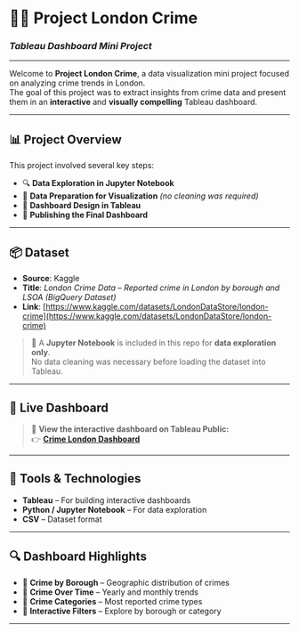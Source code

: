 # 🕵️‍♂️ Project London Crime  
### *Tableau Dashboard Mini Project*

---

Welcome to **Project London Crime**, a data visualization mini project focused on analyzing crime trends in London.  
The goal of this project was to extract insights from crime data and present them in an **interactive** and **visually compelling** Tableau dashboard.

---

## 📊 Project Overview

This project involved several key steps:

- 🔍 **Data Exploration in Jupyter Notebook**  
- 🧹 **Data Preparation for Visualization** *(no cleaning was required)*  
- 🎨 **Dashboard Design in Tableau**  
- 📢 **Publishing the Final Dashboard**

---

## 📦 Dataset

- **Source**: Kaggle  
- **Title**: *London Crime Data – Reported crime in London by borough and LSOA (BigQuery Dataset)*  
- **Link**: [https://www.kaggle.com/datasets/LondonDataStore/london-crime](https://www.kaggle.com/datasets/LondonDataStore/london-crime)

> 📁 A **Jupyter Notebook** is included in this repo for **data exploration only**.  
> No data cleaning was necessary before loading the dataset into Tableau.

---

## 🔗 Live Dashboard

> 📍 **View the interactive dashboard on Tableau Public:**  
> 👉 [**Crime London Dashboard**](https://public.tableau.com/app/profile/guilherme.pereira1124/viz/CrimeLondon_Proj/Dashboard1)

---

## 🧰 Tools & Technologies

- **Tableau** – For building interactive dashboards  
- **Python / Jupyter Notebook** – For data exploration  
- **CSV** – Dataset format  

---

## 🔍 Dashboard Highlights

- 📍 **Crime by Borough** – Geographic distribution of crimes  
- 📅 **Crime Over Time** – Yearly and monthly trends  
- 🧾 **Crime Categories** – Most reported crime types  
- 🔧 **Interactive Filters** – Explore by borough or category  

---

